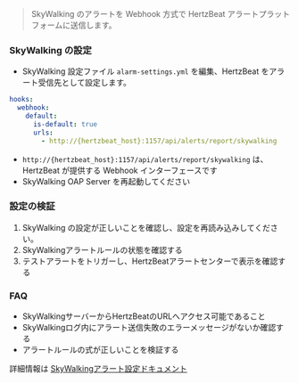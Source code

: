 >SkyWalking のアラートを Webhook 方式で HertzBeat アラートプラットフォームに送信します。

### SkyWalking の設定

- SkyWalking 設定ファイル `alarm-settings.yml` を編集、HertzBeat をアラート受信先として設定します。
```yaml
hooks:
  webhook:
    default:
      is-default: true
      urls:
        - http://{hertzbeat_host}:1157/api/alerts/report/skywalking
```
- `http://{hertzbeat_host}:1157/api/alerts/report/skywalking` は、 HertzBeat が提供する Webhook インターフェースです
- SkyWalking OAP Server を再起動してください

### 設定の検証

1. SkyWalking の設定が正しいことを確認し、設定を再読み込みしてください。
2. SkyWalkingアラートルールの状態を確認する
3. テストアラートをトリガーし、HertzBeatアラートセンターで表示を確認する


### FAQ

- SkyWalkingサーバーからHertzBeatのURLへアクセス可能であること
- SkyWalkingログ内にアラート送信失敗のエラーメッセージがないか確認する
- アラートルールの式が正しいことを検証する

詳細情報は [SkyWalkingアラート設定ドキュメント](https://skywalking.apache.org/docs/main/latest/en/setup/backend/backend-alarm/)
